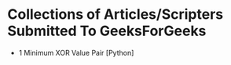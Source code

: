 # Collections of Articles/Scripters Submitted To GeeksForGeeks 
- 1 Minimum XOR Value Pair  [Python] 